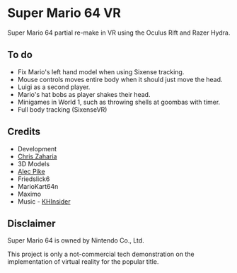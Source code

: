 # Super Mario 64 VR

Super Mario 64 partial re-make in VR using the Oculus Rift and Razer Hydra.

## To do

* Fix Mario's left hand model when using Sixense tracking.
* Mouse controls moves entire body when it should just move the head.
* Luigi as a second player.
* Mario's hat bobs as player shakes their head.
* Minigames in World 1, such as throwing shells at goombas with timer.
* Full body tracking (SixenseVR)

## Credits

* Development
 * [Chris Zaharia](http://github.com/chrisjz)
* 3D Models
 * [Alec Pike](http://www.models-resource.com/submitter/alecpike/)
 * Friedslick6
 * MarioKart64n
 * Maximo
* Music - [KHInsider](http://http://www.khinsider.com)

## Disclaimer

Super Mario 64 is owned by Nintendo Co., Ltd.

This project is only a not-commercial tech demonstration on the implementation of virtual reality for the popular title.
